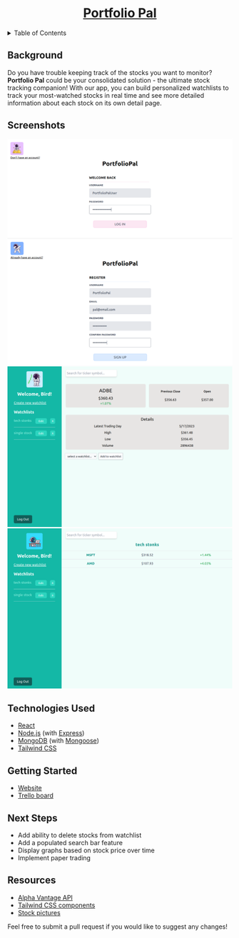 <a name="readme-top"></a>

<h1 align="center"><a href="">Portfolio Pal</a></h1>

<!-- TABLE OF CONTENTS -->
<details>
  <summary>Table of Contents</summary>
  <ol>
    <li><a href="#background">Background</a></li>
    <li><a href="#screenshots">Screenshots</a></li>
    <li><a href="#technologies-used">Technologies Used</li>
    <li><a href="#getting-started">Getting Started</a></li>
    <li><a href="#next-steps">Next Steps</a></li>
    <li><a href="#resources">Resources</a></li>
  </ol>
</details>

## Background

Do you have trouble keeping track of the stocks you want to monitor? **Portfolio Pal** could be your consolidated solution - the ultimate stock tracking companion! With our app, you can build personalized watchlists to track your most-watched stocks in real time and see more detailed information about each stock on its own detail page.

## Screenshots

![Screenshot of the login form.](public/img/login.png)
![Screenshot of the signup form.](public/img/signup.png)
![Screenshot of a detail page of the ADBE stock.](public/img/stockdetailpage.png)
![Screenshot of an example watchlist detail page.](public/img/watchlistdetailpage.png)

## Technologies Used

- [React](https://react.dev/)
- [Node.js](https://nodejs.org/en) (with [Express](https://expressjs.com/))
- [MongoDB](https://www.mongodb.com/) (with [Mongoose](https://mongoosejs.com/))
- [Tailwind CSS](https://tailwindcss.com/)

## Getting Started

- [Website]()
- [Trello board](https://trello.com/b/vYuPESd7/stonks-planning)

## Next Steps

- Add ability to delete stocks from watchlist
- Add a populated search bar feature
- Display graphs based on stock price over time
- Implement paper trading

## Resources

- [Alpha Vantage API](https://www.alphavantage.co/documentation/)
- [Tailwind CSS components](https://v1.tailwindcss.com/components)
- [Stock pictures](https://www.freepik.com/)

Feel free to submit a pull request if you would like to suggest any changes!
